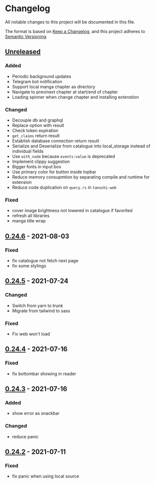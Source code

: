 # Changelog

All notable changes to this project will be documented in this file.

The format is based on [Keep a Changelog](https://keepachangelog.com/en/1.0.0/),
and this project adheres to [Semantic Versioning](https://semver.org/spec/v2.0.0.html).

## [Unreleased]

### Added 

- Periodic background updates
- Telegram bot notification
- Support local manga chapter as directory
- Navigate to prev/next chapter at start/end of chapter
- Loading spinner when change chapter and installing extenstion

### Changed

- Decouple db and graphql
- Replace option with result
- Check token expiration
- `get_claims` return result
- Establish database connection return result
- Serialize and Deserialize from catalogue into local_storage instead of individual fields
- Use `with_node` because `events:value` is deprecated
- Implement clippy suggestion
- Bigger fonts in input box
- Use primary color for button inside topbar
- Reduce memory consupmtion by separating compile and runtime for extension
- Reduce code duplication on `query.rs` in `tanoshi-web`

### Fixed

- cover image brightness not lowered in catalogue if favorited
- refresh all libraries
- manga title wrap

## [0.24.6] - 2021-08-03

### Fixed

- fix catalogue not fetch next page
- fix some stylings

## [0.24.5] - 2021-07-24

### Changed

- Switch from yarn to trunk
- Migrate from tailwind to sass

### Fixed

- Fix web won't load

## [0.24.4] - 2021-07-16

### Fixed

- fix bottombar showing in reader

## [0.24.3] - 2021-07-16

### Added

- show error as snackbar

### Changed

- reduce panic

## [0.24.2] - 2021-07-11

### Fixed

- fix panic when using local source

[unreleased]: https://github.com/faldez/tanoshi/compare/v0.24.6...HEAD
[0.24.6]: https://github.com/faldez/tanoshi/compare/v0.24.5...v0.24.6
[0.24.5]: https://github.com/faldez/tanoshi/compare/v0.24.4...v0.24.5
[0.24.4]: https://github.com/faldez/tanoshi/compare/v0.24.3...v0.24.4
[0.24.3]: https://github.com/faldez/tanoshi/compare/v0.24.2...v0.24.3
[0.24.2]: https://github.com/faldez/tanoshi/compare/v0.24.1...v0.24.2
